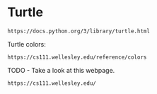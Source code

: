 # Turtle 

```text
https://docs.python.org/3/library/turtle.html
```
Turtle colors:
```text
https://cs111.wellesley.edu/reference/colors
```
TODO - Take a look at this webpage.
```text
https://cs111.wellesley.edu/
```

